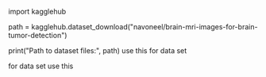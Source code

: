 import kagglehub


path = kagglehub.dataset_download("navoneel/brain-mri-images-for-brain-tumor-detection")

print("Path to dataset files:", path)
use this for data set 

for data set use this 